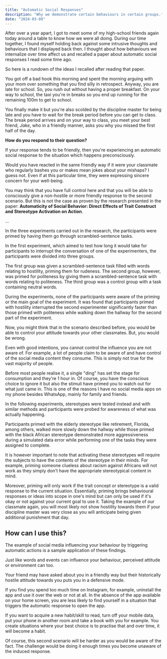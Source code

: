 ```yaml
---
title: "Automatic Social Responses"
description: "Why we demonstrate certain behaviours in certain groups."
date: "2024-03-09"
---
```


After over a year apart, I got to meet some of my high-school friends again today around a table to know how we were all doing. During our time together, I found myself holding back against some intrusive thoughts and behaviours that I displayed back then. I thought about how behaviours we internalize over time affect us and recalled a paper about automatic social responses I read some time ago.

So here is a rundown of the ideas I recalled after reading that paper.

You got off a bad hook this morning and spent the morning arguing with your mom over something that you find silly in retrospect. Anyway, you are late for school. So, you rush out without having a proper breakfast. On your way to school, the taxi you're in breaks so you end up running for the remaining 100m to get to school.

You finally make it but you're also scolded by the discipline master for being late and you have to wait for the break period before you can get to class. The break period arrives and on your way to class, you meet your best friend, _Jake_, who in a friendly manner, asks you why you missed the first half of the day.

**How do you respond to their question?**

If your response tends to be friendly, then you're experiencing an automatic social response to the situation which happens preconsciously.

Would you have reacted in the same friendly way if it were your classmate who regularly bashes you or makes mean jokes about your mishaps? I guess not. Even if at this particular time, they were expressing sincere concern for your well-being.

You may think that you have full control here and that you will be able to consciously give a non-hostile or more friendly response to the second scenario. But this is not the case as proven by the research presented in the paper: **Automaticity of Social Behavior: Direct Effects of Trait Construct and Stereotype Activation on Action**.

...

In the three experiments carried out in the research, the participants were primed by having them go through scrambled-sentence tasks.

In the first experiment, which aimed to test how long it would take for participants to interrupt the conversation of one of the experimenters, the participants were divided into three groups.

The first group was given a scrambled-sentence task filled with words relating to hostility, priming them for rudeness. The second group, however, was primed for politeness by giving them a scrambled-sentence task with words relating to politeness. The third group was a control group with a task containing neutral words.

During the experiments, none of the participants were aware of the priming or the main goal of the experiment. It was found that participants primed with hostility interrupted the second experimenter significantly faster than those primed with politeness while walking down the hallway for the second part of the experiment.

Now, you might think that in the scenario described before, you would be able to control your attitude towards your other classmates. But, you would be wrong.

Even with good intentions, you cannot control the influence you are not aware of. For example, a lot of people claim to be aware of and have control of the social media content they consume. This is simply not true for the vast majority of people.

Before most people realise it, a single "ding" has set the stage for consumption and they're 1 hour in. Of course, you have the conscious choice to ignore it but also the stimuli have primed you to watch out for what just came in. This is one of the reasons I have no social media apps on my phone besides WhatsApp, mainly for family and friends.

In the following experiments, stereotypes were tested instead and with similar methods and participants were probed for awareness of what was actually happening.

Participants primed with the elderly stereotype like retirement, Florida, among others, walked more slowly down the hallway while those primed with the black African stereotype demonstrated more aggressiveness during a simulated data error while performing one of the tasks they were assigned to complete.

It is however important to note that activating these stereotypes will require the subjects to have the contents of the stereotype in their minds. For example, priming someone clueless about racism against Africans will not work as they simply don't have the appropriate stereotypical content in mind.

Moreover, priming will only work if the trait concept or stereotype is a valid response to the current situation. Essentially, priming brings behavioural responses or ideas into scope in one's mind but can only be used if it's okay or not against your current goal to use it. Taking the example of our classmate again, you will most likely not show hostility towards them if your discipline master was very close as you will anticipate being given additional punishment that day.

## How can I use this?

The example of social media influencing your behaviour by triggering automatic actions is a sample application of these findings.

Just like words and events can influence your behaviour, perceived attitude or environment can too.

Your friend may have asked about you in a friendly way but their historically hostile attitude towards you puts you in a defensive mode.

If you find you spend too much time on Instagram, for example, uninstall the app and use it over the web or not at all. In the absence of the app available on your home screen, you are less likely to find yourself in a situation that triggers the automatic response to open the app.

If you want to acquire a new habit/skill to read, turn off your mobile data, put your phone in another room and take a book with you for example. You create situations where your best choice is to practise that and over time, it will become a habit.

Of course, this second scenario will be harder as you would be aware of the fact. The challenge would be doing it enough times you become unaware of the induced response.
